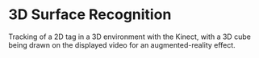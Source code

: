 3D Surface Recognition
=============

Tracking of a 2D tag in a 3D environment with the Kinect, with a 3D cube being drawn on the displayed video for an augmented-reality effect.